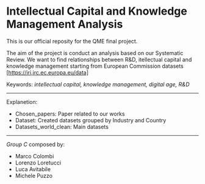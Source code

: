 # Intellectual Capital and Knowledge Management Analysis
This is our official reposity for the QME final project. 

The aim of the project is conduct an analysis based on our Systematic Review.
We want to find relationships between R&D, itellectual capital and knowledge management starting from European Commission datasets [https://iri.jrc.ec.europa.eu/data]   

Keywords: *intellectual capital, knowledge management, digital age, R&D*  

---
Explanetion:
- Chosen_papers: Paper related to our works 
- Dataset: Created datasets grouped by Industry and Country
- Datasets_world_clean: Main datasets 
---
*Group C* composed by: 
- Marco Colombi 
- Lorenzo Loretucci 
- Luca Avitabile 
- Michele Puzzo 


